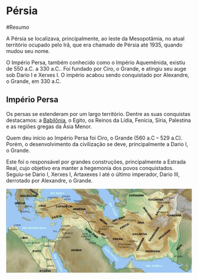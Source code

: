 # Pérsia 

#Resumo

A Pérsia se localizava, principalmente, ao leste da Mesopotâmia, no atual território ocupado pelo Irã, que era chamado de Pérsia até 1935, quando mudou seu nome.

O Império Persa, também conhecido como o Império Aquemênida, existiu de 550 a.C. a 330 a.C.. Foi fundado por Ciro, o Grande, e atingiu seu auge sob Dario I e Xerxes I. O império acabou sendo conquistado por Alexandre, o Grande, em 330 a.C.

## Império Persa

Os persas se estenderam por um largo território. Dentre as suas conquistas destacamos: a [Babilônia](babilonia), o Egito, os Reinos da Lídia, Fenícia, Síria, Palestina e as regiões gregas da Ásia Menor.

Quem deu início ao Império Persa foi Ciro, o Grande (560 a.C – 529 a.C). Porém, o desenvolvimento da civilização se deve, principalmente a Dario I, o Grande.

Este foi o responsável por grandes construções, principalmente a Estrada Real, cujo objetivo era manter a hegemonia dos povos conquistados. Seguiu-se Dario I, Xerxes I, Artaxexes I até o último imperador, Dario III, derrotado por Alexandre, o Grande.

![Mapa](persiamapa.jpg)
